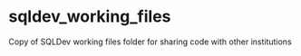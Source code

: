 # sqldev_working_files

Copy of SQLDev working files folder for sharing code with other institutions
